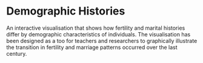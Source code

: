 # Demographic Histories
An interactive visualisation that shows how fertility and marital histories differ by demographic characteristics of individuals. The visualisation has been designed as a too for teachers and researchers to graphically illustrate the transition in fertility and marriage patterns occurred over the last century.
